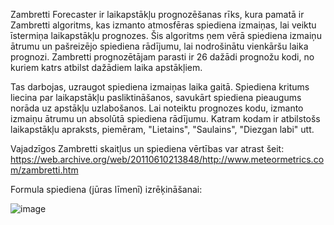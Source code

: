 Zambretti Forecaster ir laikapstākļu prognozēšanas rīks, kura pamatā ir Zambretti algoritms, kas izmanto atmosfēras spiediena izmaiņas, lai veiktu īstermiņa laikapstākļu prognozes. Šis algoritms ņem vērā spiediena izmaiņu ātrumu un pašreizējo spiediena rādījumu, lai nodrošinātu vienkāršu laika prognozi. Zambretti prognozētājam parasti ir 26 dažādi prognožu kodi, no kuriem katrs atbilst dažādiem laika apstākļiem.

Tas darbojas, uzraugot spiediena izmaiņas laika gaitā. Spiediena kritums liecina par laikapstākļu pasliktināšanos, savukārt spiediena pieaugums norāda uz apstākļu uzlabošanos. Lai noteiktu prognozes kodu, izmanto izmaiņu ātrumu un absolūtā spiediena rādījumu. Katram kodam ir atbilstošs laikapstākļu apraksts, piemēram, "Lietains", "Saulains", "Diezgan labi" utt.

Vajadzīgos Zambretti skaitļus un spiediena vērtības var atrast šeit: https://web.archive.org/web/20110610213848/http://www.meteormetrics.com/zambretti.htm

Formula spiediena (jūras līmenī) izrēķināšanai:

![image](https://github.com/Kiril400/IZV2023PROG/assets/144676503/bea4b108-64d8-48fb-b4ce-819c2987a8ad)
